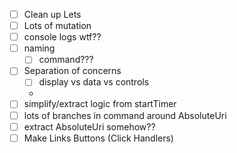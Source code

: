 - [ ] Clean up Lets
- [ ] Lots of mutation
- [ ] console logs wtf??
- [ ] naming
  - [ ] command???
- [ ] Separation of concerns
  - [ ] display vs data vs controls
  -
- [ ] simplify/extract logic from startTimer
- [ ] lots of branches in command around AbsoluteUri
- [ ] extract AbsoluteUri somehow??
- [ ] Make Links Buttons (Click Handlers)
